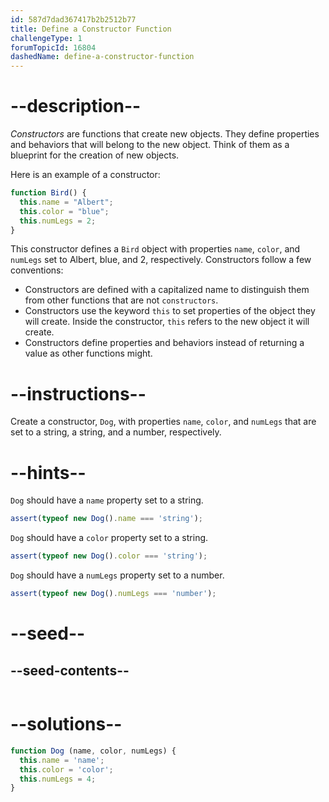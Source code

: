 ```yaml
---
id: 587d7dad367417b2b2512b77
title: Define a Constructor Function
challengeType: 1
forumTopicId: 16804
dashedName: define-a-constructor-function
---
```


# --description--

<dfn>Constructors</dfn> are functions that create new objects. They define properties and behaviors that will belong to the new object. Think of them as a blueprint for the creation of new objects.

Here is an example of a constructor:

```js
function Bird() {
  this.name = "Albert";
  this.color = "blue";
  this.numLegs = 2;
}
```

This constructor defines a `Bird` object with properties `name`, `color`, and `numLegs` set to Albert, blue, and 2, respectively. Constructors follow a few conventions:

<ul><li>Constructors are defined with a capitalized name to distinguish them from other functions that are not <code>constructors</code>.</li><li>Constructors use the keyword <code>this</code> to set properties of the object they will create. Inside the constructor, <code>this</code> refers to the new object it will create.</li><li>Constructors define properties and behaviors instead of returning a value as other functions might.</li></ul>

# --instructions--

Create a constructor, `Dog`, with properties `name`, `color`, and `numLegs` that are set to a string, a string, and a number, respectively.

# --hints--

`Dog` should have a `name` property set to a string.

```js
assert(typeof new Dog().name === 'string');
```

`Dog` should have a `color` property set to a string.

```js
assert(typeof new Dog().color === 'string');
```

`Dog` should have a `numLegs` property set to a number.

```js
assert(typeof new Dog().numLegs === 'number');
```

# --seed--

## --seed-contents--

```js

```

# --solutions--

```js
function Dog (name, color, numLegs) {
  this.name = 'name';
  this.color = 'color';
  this.numLegs = 4;
}
```
